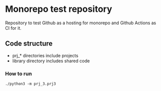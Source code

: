 # Monorepo test repository
Repository to test Github as a hosting for monorepo and Github Actions as CI for it.

## Code structure
* prj_* directories include projects
* library directory includes shared code

### How to run
```
./python3 -m prj_3.prj3
```